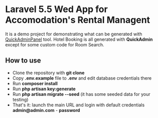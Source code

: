 # Laravel 5.5 Wed App for Accomodation's Rental Managent

It is a demo project for demonstrating what can be generated with [QuickAdminPanel](https://quickadminpanel.com) tool.
Hotel Booking is all generated with __QuickAdmin__ except for some custom code for Room Search.

## How to use

- Clone the repository with __git clone__
- Copy __.env.example__ file to __.env__ and edit database credentials there
- Run __composer install__
- Run __php artisan key:generate__
- Run __php artisan migrate --seed__ (it has some seeded data for your testing)
- That's it: launch the main URL and login with default credentials __admin@admin.com__ - __password__
